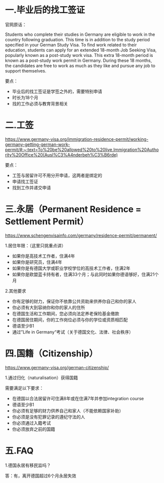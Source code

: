 # 一.毕业后的找工签证

官网原话：

Students who complete their studies in Germany are eligible to work in the country following graduation. This time is in addition to the study period specified in your German Study Visa. To find work related to their education, students can apply for an extended 18-month Job Seeking Visa, popularly known as a post-study work visa. This extra 18-month period is known as a post-study work permit in Germany. During these 18 months, the candidates are free to work as much as they like and pursue any job to support themselves.

要点：

* 毕业后的找工签证是学签之外的，需要特别申请
* 时长为18个月
* 找的工作必须与教育背景相关

# 二.工签

https://www.germany-visa.org/immigration-residence-permit/working-germany-getting-german-work-permit/#:~:text=To%20be%20allowed%20to%20live,Immigration%20Authority%20Office%20(Ausl%C3%A4nderbeh%C3%B6rde)

要点：

* 工签与居留许可不用分开申请，这两者是绑定的
* 申请找工签证
* 找到工作并递交申请

# 三.永居（Permanent Residence = Settlement Permit）

https://www.schengenvisainfo.com/germany/residence-permit/permanent/

1.居住年限：（这里只挑重点讲）

* 如果你是高技术工作者，住满4年
* 如果你是研究员，住满4年
* 如果你是有德国大学或职业学校学位的高技术工作者，住满2年
* 如果你是欧盟蓝卡持有者，住满33个月；与此同时如果你德语够好，住满21个月

2.其他要求

* 你有足够的财力，保证你不依靠公共资助来供养你自己和你的家人
* 你必须有大到容纳你和你的家人的住所
* 在德国生活和工作期间，您必须向法定养老保险基金缴款
* 在德国居住期间，你的工作岗位必须与你的学位或资质相匹配
* 德语至少B1
* 通过”Life in Germany“考试（关于德国文化、法律、社会秩序）

# 四.国籍（Citizenship）

https://www.germany-visa.org/german-citizenship/

1.通过归化（naturalisation）获得国籍

需要满足以下要求：

* 在德国以合法居留许可住满8年或在住满7年并参加integration course
* 德语至少B1
* 你必须有足够的财力供养自己和家人（不能依赖国家补助）
* 你必须是没有犯罪记录的遵纪守法的人
* 你必须通过入籍考试
* 你必须放弃之前的国籍

# 五.FAQ

1.德国永居有移民监吗？

答：有，离开德国超过6个月永居失效
